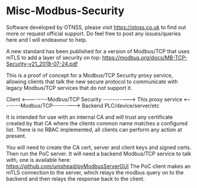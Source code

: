 # Misc-Modbus-Security

Software developed by OTNSS, please visit https://otnss.co.uk to find out more or request official support. Do feel free to post any issues/queries here and I will endeavour to help.

A new standard has been published for a version of Modbus/TCP that uses mTLS to add a layer of security on top: https://modbus.org/docs/MB-TCP-Security-v21_2018-07-24.pdf

This is a proof of concept for a Modbus/TCP Security proxy service, allowing clients that talk the new secure protocol to communicate with legacy Modbus/TCP services that do not support it. 

Client  <--------Modbus/TCP Security -----------> This proxy service <--------Modbus/TCP---------> Backend PLC/device/server/etc

It is intended for use with an internal CA and will trust any certificate created by that CA where the clients common name matches a configured list.
There is no RBAC implemented, all clients can perform any action at present.

You will need to create the CA cert, server and client keys and signed certs. Then run the PoC server. It will need a backend Modbus/TCP service to talk with, one is available here: https://github.com/unixhead/pyModbusServerGUI
The PoC client makes an mTLS connection to the server, which relays the modbus query on to the backend and then relays the response back to the client.
